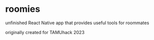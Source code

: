 # roomies
unfinished React Native app that provides useful tools for roommates

originally created for TAMUhack 2023
